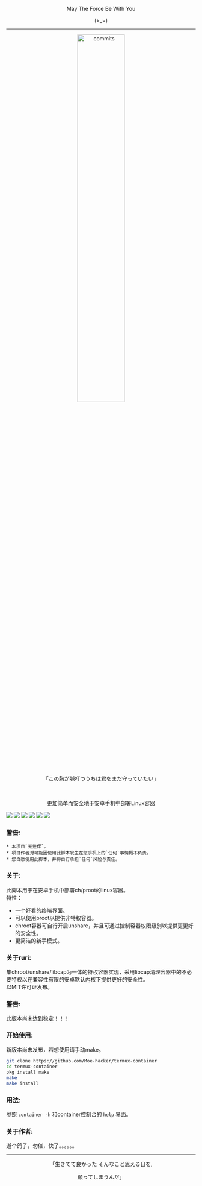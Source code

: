 <p align="center">May The Force Be With You</p>
<p align="center">(>_×)</p>         

-----------  
<p align="center">
    <img src="https://stars.medv.io/Moe-hacker/termux-container.svg", title="commits" width="50%"/>
</p>
<p align="center">
 「この胸が脈打つうちは君をまだ守っていたい」
 </p>
 <p align="center">
    &emsp;
 </p>
<p align="center">
更加简单而安全地于安卓手机中部署Linux容器
</p>

![](https://img.shields.io/github/stars/Moe-hacker/termux-container?style=for-the-badge&color=fee4d0&logo=instatus&logoColor=fee4d0)
![](https://img.shields.io/github/forks/Moe-hacker/termux-container?style=for-the-badge&color=fee4d0&logo=git&logoColor=fee4d0)
![](https://img.shields.io/github/license/Moe-hacker/termux-container?style=for-the-badge&color=fee4d0&logo=apache&logoColor=fee4d0)
![](https://img.shields.io/github/repo-size/Moe-hacker/termux-container?style=for-the-badge&color=fee4d0&logo=files&logoColor=fee4d0)
![](https://img.shields.io/github/last-commit/Moe-hacker/termux-container?style=for-the-badge&color=fee4d0&logo=codeigniter&logoColor=fee4d0)
![](https://img.shields.io/badge/language-shell-green?style=for-the-badge&color=fee4d0&logo=sharp&logoColor=fee4d0)

### 警告:      
```
* 本项目`无担保`。      
* 项目作者对可能因使用此脚本发生在您手机上的`任何`事情概不负责。      
* 您自愿使用此脚本，并将自行承担`任何`风险与责任。      
```       
### 关于:      
此脚本用于在安卓手机中部署ch/proot的linux容器。      
特性：      
- 一个好看的终端界面。      
- 可以使用proot以提供非特权容器。      
- chroot容器可自行开启unshare，并且可通过控制容器权限级别以提供更更好的安全性。      
- 更简洁的新手模式。      
### 关于ruri:      
集chroot/unshare/libcap为一体的特权容器实现，采用libcap清理容器中的不必要特权以在兼容性有限的安卓默认内核下提供更好的安全性。            
以MIT许可证发布。            
### 警告:      
此版本尚未达到稳定！！！      
### 开始使用:      
新版本尚未发布，若想使用请手动make。      
```sh
git clone https://github.com/Moe-hacker/termux-container
cd termux-container
pkg install make
make
make install
```
### 用法:     
参照 `container -h` 和container控制台的 `help` 界面。      
### 关于作者:            
逝个鸽子，勿催，快了。。。。。。             

--------
<p align="center">「生きてて良かった そんなこと思える日を,</p>
<p align="center">願ってしまうんだ」</p>         
